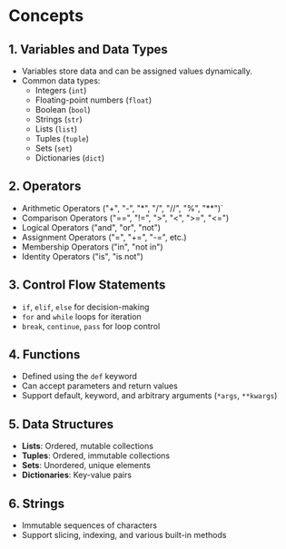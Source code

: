 # Concepts

## 1. **Variables and Data Types**

- Variables store data and can be assigned values dynamically.
- Common data types:
  - Integers (`int`)
  - Floating-point numbers (`float`)
  - Boolean (`bool`)
  - Strings (`str`)
  - Lists (`list`)
  - Tuples (`tuple`)
  - Sets (`set`)
  - Dictionaries (`dict`)

## 2. **Operators**

- Arithmetic Operators ("+", "-", "\*", "/", "//", "%", "\*\*")`
- Comparison Operators ("\=\=", "!=", ">", "<", ">=", "<=")
- Logical Operators ("and", "or", "not")
- Assignment Operators ("=", "+=", "-=", etc.)
- Membership Operators ("in", "not in")
- Identity Operators ("is", "is not")

## 3. **Control Flow Statements**

- `if`, `elif`, `else` for decision-making
- `for` and `while` loops for iteration
- `break`, `continue`, `pass` for loop control

## 4. **Functions**

- Defined using the `def` keyword
- Can accept parameters and return values
- Support default, keyword, and arbitrary arguments (`*args`, `**kwargs`)

## 5. **Data Structures**

- **Lists**: Ordered, mutable collections
- **Tuples**: Ordered, immutable collections
- **Sets**: Unordered, unique elements
- **Dictionaries**: Key-value pairs

## 6. **Strings**

- Immutable sequences of characters
- Support slicing, indexing, and various built-in methods
